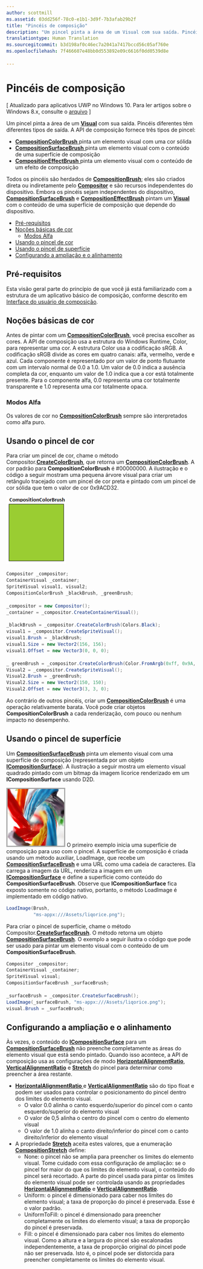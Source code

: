 ```yaml
---
author: scottmill
ms.assetid: 03dd256f-78c0-e1b1-3d9f-7b3afab29b2f
title: "Pincéis de composição"
description: "Um pincel pinta a área de um Visual com sua saída. Pincéis diferentes têm diferentes tipos de saída."
translationtype: Human Translation
ms.sourcegitcommit: b3d198af0c46ec7a2041a7417bccd56c05af760e
ms.openlocfilehash: 7f466607e48bb0d553892e09c6616f0dd0539d8e

---
```

# Pincéis de composição

\[ Atualizado para aplicativos UWP no Windows 10. Para ler artigos sobre o Windows 8.x, consulte o [arquivo](http://go.microsoft.com/fwlink/p/?linkid=619132) \]

Um pincel pinta a área de um [**Visual**](https://msdn.microsoft.com/library/windows/apps/Dn706858) com sua saída. Pincéis diferentes têm diferentes tipos de saída. A API de composição fornece três tipos de pincel:

-   [
              **CompositionColorBrush**
            ](https://msdn.microsoft.com/library/windows/apps/Mt589399) pinta um elemento visual com uma cor sólida
-   [
              **CompositionSurfaceBrush**
            ](https://msdn.microsoft.com/library/windows/apps/Mt589415) pinta um elemento visual com o conteúdo de uma superfície de composição
-   [
              **CompositionEffectBrush**
            ](https://msdn.microsoft.com/library/windows/apps/Mt589406) pinta um elemento visual com o conteúdo de um efeito de composição

Todos os pincéis são herdados de [**CompositionBrush**](https://msdn.microsoft.com/library/windows/apps/Mt589398); eles são criados direta ou indiretamente pelo [**Compositor**](https://msdn.microsoft.com/library/windows/apps/Dn706789) e são recursos independentes do dispositivo. Embora os pincéis sejam independentes do dispositivo, [**CompositionSurfaceBrush**](https://msdn.microsoft.com/library/windows/apps/Mt589415) e [**CompositionEffectBrush**](https://msdn.microsoft.com/library/windows/apps/Mt589406) pintam um [**Visual**](https://msdn.microsoft.com/library/windows/apps/Dn706858) com o conteúdo de uma superfície de composição que depende do dispositivo.

-   [Pré-requisitos](./composition-brushes.md#prerequisites)
-   [Noções básicas de cor](./composition-brushes.md#color-basics)
    -   [Modos Alfa](./composition-brushes.md#alpha-modes)
-   [Usando o pincel de cor](./composition-brushes.md#using-color-brush)
-   [Usando o pincel de superfície](./composition-brushes.md#using-surface-brush)
-   [Configurando a ampliação e o alinhamento](./composition-brushes.md#configuring-stretch-and-alignment)

## Pré-requisitos

Esta visão geral parte do princípio de que você já está familiarizado com a estrutura de um aplicativo básico de composição, conforme descrito em [Interface do usuário de composição](visual-layer.md).

## Noções básicas de cor

Antes de pintar com um [**CompositionColorBrush**](https://msdn.microsoft.com/library/windows/apps/Mt589399), você precisa escolher as cores. A API de composição usa a estrutura do Windows Runtime, Color, para representar uma cor. A estrutura Color usa a codificação sRGB. A codificação sRGB divide as cores em quatro canais: alfa, vermelho, verde e azul. Cada componente é representado por um valor de ponto flutuante com um intervalo normal de 0.0 a 1.0. Um valor de 0.0 indica a ausência completa da cor, enquanto um valor de 1.0 indica que a cor está totalmente presente. Para o componente alfa, 0.0 representa uma cor totalmente transparente e 1.0 representa uma cor totalmente opaca.

### Modos Alfa

Os valores de cor no [**CompositionColorBrush**](https://msdn.microsoft.com/library/windows/apps/Mt589399) sempre são interpretados como alfa puro.

## Usando o pincel de cor

Para criar um pincel de cor, chame o método Compositor.[**CreateColorBrush**](https://msdn.microsoft.com/en-us/library/windows/apps/windows.ui.composition.compositor.createcolorbrush.aspx), que retorna um [**CompositionColorBrush**](https://msdn.microsoft.com/library/windows/apps/Mt589399). A cor padrão para **CompositionColorBrush** é \#00000000. A ilustração e o código a seguir mostram uma pequena árvore visual para criar um retângulo tracejado com um pincel de cor preta e pintado com um pincel de cor sólida que tem o valor de cor 0x9ACD32.

![CompositionColorBrush](images/composition-compositioncolorbrush.png)
```cs
Compositor _compositor;
ContainerVisual _container;
SpriteVisual visual1, visual2;
CompositionColorBrush _blackBrush, _greenBrush; 

_compositor = new Compositor();
_container = _compositor.CreateContainerVisual();

_blackBrush = _compositor.CreateColorBrush(Colors.Black);
visual1 = _compositor.CreateSpriteVisual();
visual1.Brush = _blackBrush;
visual1.Size = new Vector2(156, 156);
visual1.Offset = new Vector3(0, 0, 0);

_ greenBrush = _compositor.CreateColorBrush(Color.FromArgb(0xff, 0x9A, 0xCD, 0x32));
Visual2 = _compositor.CreateSpriteVisual();
Visual2.Brush = _greenBrush;
Visual2.Size = new Vector2(150, 150);
Visual2.Offset = new Vector3(3, 3, 0);
```

Ao contrário de outros pincéis, criar um [**CompositionColorBrush**](https://msdn.microsoft.com/library/windows/apps/Mt589399) é uma operação relativamente barata. Você pode criar objetos **CompositionColorBrush** a cada renderização, com pouco ou nenhum impacto no desempenho.

## Usando o pincel de superfície

Um [**CompositionSurfaceBrush**](https://msdn.microsoft.com/library/windows/apps/Mt589415) pinta um elemento visual com uma superfície de composição (representada por um objeto [**ICompositionSurface**](https://msdn.microsoft.com/library/windows/apps/Dn706819)). A ilustração a seguir mostra um elemento visual quadrado pintado com um bitmap da imagem licorice renderizado em um **ICompositionSurface** usando D2D.

![CompositionSurfaceBrush](images/composition-compositionsurfacebrush.png) O primeiro exemplo inicia uma superfície de composição para uso com o pincel. A superfície de composição é criada usando um método auxiliar, LoadImage, que recebe um [**CompositionSurfaceBrush**](https://msdn.microsoft.com/library/windows/apps/Mt589415) e uma URL como uma cadeia de caracteres. Ela carrega a imagem da URL, renderiza a imagem em um [**ICompositionSurface**](https://msdn.microsoft.com/library/windows/apps/Dn706819) e define a superfície como conteúdo do **CompositionSurfaceBrush**. Observe que **ICompositionSurface** fica exposto somente no código nativo, portanto, o método LoadImage é implementado em código nativo.

```cs
LoadImage(Brush,
          "ms-appx:///Assets/liqorice.png");
```

Para criar o pincel de superfície, chame o método Compositor.[**CreateSurfaceBrush**](https://msdn.microsoft.com/en-us/library/windows/apps/windows.ui.composition.compositor.createsurfacebrush.aspx). O método retorna um objeto [**CompositionSurfaceBrush**](https://msdn.microsoft.com/library/windows/apps/Mt589415). O exemplo a seguir ilustra o código que pode ser usado para pintar um elemento visual com o conteúdo de um **CompositionSurfaceBrush**.

```cs
Compositor _compositor;
ContainerVisual _container;
SpriteVisual visual;
CompositionSurfaceBrush _surfaceBrush;

_surfaceBrush = _compositor.CreateSurfaceBrush();
LoadImage(_surfaceBrush, "ms-appx:///Assets/liqorice.png");
visual.Brush = _surfaceBrush;
```

## Configurando a ampliação e o alinhamento

Às vezes, o conteúdo do [**ICompositionSurface**](https://msdn.microsoft.com/library/windows/apps/Dn706819) para um [**CompositionSurfaceBrush**](https://msdn.microsoft.com/library/windows/apps/Mt589415) não preenche completamente as áreas do elemento visual que está sendo pintado. Quando isso acontece, a API de composição usa as configurações de modo [**HorizontalAlignmentRatio**](https://msdn.microsoft.com/en-us/library/windows/apps/windows.ui.composition.compositionsurfacebrush.horizontalalignmentratio.aspx), [**VerticalAlignmentRatio**](https://msdn.microsoft.com/library/windows/apps/windows.ui.composition.compositionsurfacebrush.verticalalignmentratio) e [**Stretch**](https://msdn.microsoft.com/library/windows/apps/windows.ui.composition.compositionsurfacebrush.stretch) do pincel para determinar como preencher a área restante.

-   [
              **HorizontalAlignmentRatio**
            ](https://msdn.microsoft.com/en-us/library/windows/apps/windows.ui.composition.compositionsurfacebrush.horizontalalignmentratio.aspx) e [**VerticalAlignmentRatio**](https://msdn.microsoft.com/library/windows/apps/windows.ui.composition.compositionsurfacebrush.verticalalignmentratio) são do tipo float e podem ser usados para controlar o posicionamento do pincel dentro dos limites do elemento visual.
    -   O valor 0.0 alinha o canto esquerdo/superior do pincel com o canto esquerdo/superior do elemento visual
    -   O valor de 0,5 alinha o centro do pincel com o centro do elemento visual
    -   O valor de 1.0 alinha o canto direito/inferior do pincel com o canto direito/inferior do elemento visual
-   A propriedade [**Stretch**](https://msdn.microsoft.com/library/windows/apps/windows.ui.composition.compositionsurfacebrush.stretch) aceita estes valores, que a enumeração [**CompositionStretch**](https://msdn.microsoft.com/library/windows/apps/Dn706786) define:
    -   None: o pincel não se amplia para preencher os limites do elemento visual. Tome cuidado com essa configuração de ampliação: se o pincel for maior do que os limites do elemento visual, o conteúdo do pincel será recortado. A parte do pincel usada para pintar os limites do elemento visual pode ser controlada usando as propriedades [**HorizontalAlignmentRatio**](https://msdn.microsoft.com/en-us/library/windows/apps/windows.ui.composition.compositionsurfacebrush.horizontalalignmentratio.aspx) e [**VerticalAlignmentRatio**](https://msdn.microsoft.com/library/windows/apps/windows.ui.composition.compositionsurfacebrush.verticalalignmentratio).
    -   Uniform: o pincel é dimensionado para caber nos limites do elemento visual; a taxa de proporção do pincel é preservada. Esse é o valor padrão.
    -   UniformToFill: o pincel é dimensionado para preencher completamente os limites do elemento visual; a taxa de proporção do pincel é preservada.
    -   Fill: o pincel é dimensionado para caber nos limites do elemento visual. Como a altura e a largura do pincel são escalonadas independentemente, a taxa de proporção original do pincel pode não ser preservada. Isto é, o pincel pode ser distorcida para preencher completamente os limites do elemento visual.

 

 







<!--HONumber=Jun16_HO4-->


